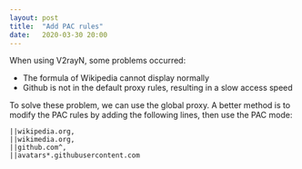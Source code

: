 ```yaml
---
layout: post
title:  "Add PAC rules"
date:   2020-03-30 20:00 
---
```


When using V2rayN, some problems occurred:

- The formula of Wikipedia cannot display normally
- Github is not in the default proxy rules, resulting in a slow access speed

To solve these problem, we can use the global proxy. A better method is to modify the PAC rules by adding the following lines, then use the PAC mode:

```
||wikipedia.org,
||wikimedia.org,
||github.com^,
||avatars*.githubusercontent.com
```

